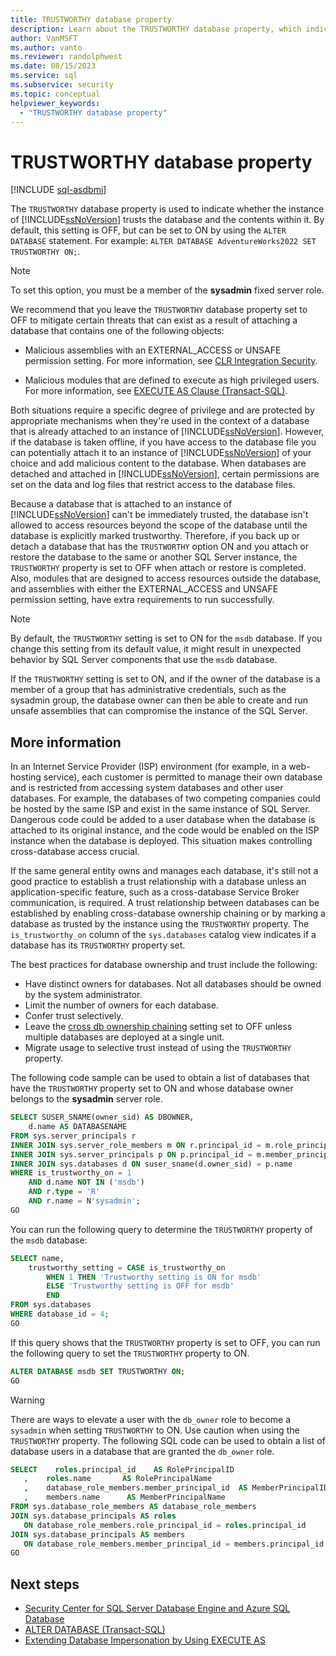 ```yaml
---
title: TRUSTWORTHY database property
description: Learn about the TRUSTWORTHY database property, which indicates whether the instance of SQL Server trusts the database and its contents. The default is OFF.
author: VanMSFT
ms.author: vanto
ms.reviewer: randolphwest
ms.date: 08/15/2023
ms.service: sql
ms.subservice: security
ms.topic: conceptual
helpviewer_keywords:
  - "TRUSTWORTHY database property"
---
```

# TRUSTWORTHY database property

[!INCLUDE [sql-asdbmi](../../includes/applies-to-version/sql-asdbmi.md)]

The `TRUSTWORTHY` database property is used to indicate whether the instance of [!INCLUDE[ssNoVersion](../../includes/ssnoversion-md.md)] trusts the database and the contents within it. By default, this setting is OFF, but can be set to ON by using the `ALTER DATABASE` statement. For example: `ALTER DATABASE AdventureWorks2022 SET TRUSTWORTHY ON;`.

> [!NOTE]  
> To set this option, you must be a member of the **sysadmin** fixed server role.

We recommend that you leave the `TRUSTWORTHY` database property set to OFF to mitigate certain threats that can exist as a result of attaching a database that contains one of the following objects:

- Malicious assemblies with an EXTERNAL_ACCESS or UNSAFE permission setting. For more information, see [CLR Integration Security](../../relational-databases/clr-integration/security/clr-integration-security.md).

- Malicious modules that are defined to execute as high privileged users. For more information, see [EXECUTE AS Clause (Transact-SQL)](../../t-sql/statements/execute-as-clause-transact-sql.md).

Both situations require a specific degree of privilege and are protected by appropriate mechanisms when they're used in the context of a database that is already attached to an instance of [!INCLUDE[ssNoVersion](../../includes/ssnoversion-md.md)]. However, if the database is taken offline, if you have access to the database file you can potentially attach it to an instance of [!INCLUDE[ssNoVersion](../../includes/ssnoversion-md.md)] of your choice and add malicious content to the database. When databases are detached and attached in [!INCLUDE[ssNoVersion](../../includes/ssnoversion-md.md)], certain permissions are set on the data and log files that restrict access to the database files.

Because a database that is attached to an instance of [!INCLUDE[ssNoVersion](../../includes/ssnoversion-md.md)] can't be immediately trusted, the database isn't allowed to access resources beyond the scope of the database until the database is explicitly marked trustworthy. Therefore, if you back up or detach a database that has the `TRUSTWORTHY` option ON and you attach or restore the database to the same or another SQL Server instance, the `TRUSTWORTHY` property is set to OFF when attach or restore is completed. Also, modules that are designed to access resources outside the database, and assemblies with either the EXTERNAL_ACCESS and UNSAFE permission setting, have extra requirements to run successfully.

> [!NOTE]  
> By default, the `TRUSTWORTHY` setting is set to ON for the `msdb` database. If you change this setting from its default value, it might result in unexpected behavior by SQL Server components that use the `msdb` database.

If the `TRUSTWORTHY` setting is set to ON, and if the owner of the database is a member of a group that has administrative credentials, such as the sysadmin group, the database owner can then be able to create and run unsafe assemblies that can compromise the instance of the SQL Server.

## More information

In an Internet Service Provider (ISP) environment (for example, in a web-hosting service), each customer is permitted to manage their own database and is restricted from accessing system databases and other user databases. For example, the databases of two competing companies could be hosted by the same ISP and exist in the same instance of SQL Server. Dangerous code could be added to a user database when the database is attached to its original instance, and the code would be enabled on the ISP instance when the database is deployed. This situation makes controlling cross-database access crucial.

If the same general entity owns and manages each database, it's still not a good practice to establish a trust relationship with a database unless an application-specific feature, such as a cross-database Service Broker communication, is required. A trust relationship between databases can be established by enabling cross-database ownership chaining or by marking a database as trusted by the instance using the `TRUSTWORTHY` property. The `is_trustworthy_on` column of the `sys.databases` catalog view indicates if a database has its `TRUSTWORTHY` property set.

The best practices for database ownership and trust include the following:

- Have distinct owners for databases. Not all databases should be owned by the system administrator.
- Limit the number of owners for each database.
- Confer trust selectively.
- Leave the [cross db ownership chaining](../../database-engine/configure-windows/cross-db-ownership-chaining-server-configuration-option.md) setting set to OFF unless multiple databases are deployed at a single unit.
- Migrate usage to selective trust instead of using the `TRUSTWORTHY` property.

The following code sample can be used to obtain a list of databases that have the `TRUSTWORTHY` property set to ON and whose database owner belongs to the **sysadmin** server role.

```sql
SELECT SUSER_SNAME(owner_sid) AS DBOWNER,
    d.name AS DATABASENAME
FROM sys.server_principals r
INNER JOIN sys.server_role_members m ON r.principal_id = m.role_principal_id
INNER JOIN sys.server_principals p ON p.principal_id = m.member_principal_id
INNER JOIN sys.databases d ON suser_sname(d.owner_sid) = p.name
WHERE is_trustworthy_on = 1
    AND d.name NOT IN ('msdb')
    AND r.type = 'R'
    AND r.name = N'sysadmin';
GO
```

You can run the following query to determine the `TRUSTWORTHY` property of the `msdb` database:

```sql
SELECT name,
    trustworthy_setting = CASE is_trustworthy_on
        WHEN 1 THEN 'Trustworthy setting is ON for msdb'
        ELSE 'Trustworthy setting is OFF for msdb'
        END
FROM sys.databases
WHERE database_id = 4;
GO
```

If this query shows that the `TRUSTWORTHY` property is set to OFF, you can run the following query to set the `TRUSTWORTHY` property to ON.

```sql
ALTER DATABASE msdb SET TRUSTWORTHY ON;
GO
```

> [!WARNING]
> There are ways to elevate a user with the `db_owner` role to become a `sysadmin` when setting `TRUSTWORTHY` to ON. Use caution when using the `TRUSTWORTHY` property. The following SQL code can be used to obtain a list of database users in a database that are granted the `db_owner` role.
>
>```sql
>SELECT    roles.principal_id    AS RolePrincipalID
>    ,    roles.name       AS RolePrincipalName
>    ,    database_role_members.member_principal_id  AS MemberPrincipalID
>    ,    members.name      AS MemberPrincipalName
>FROM sys.database_role_members AS database_role_members  
>JOIN sys.database_principals AS roles  
>    ON database_role_members.role_principal_id = roles.principal_id  
>JOIN sys.database_principals AS members  
>    ON database_role_members.member_principal_id = members.principal_id where  roles.name='db_owner' and members.name <>'dbo'
>GO
>```

## Next steps

- [Security Center for SQL Server Database Engine and Azure SQL Database](../../relational-databases/security/security-center-for-sql-server-database-engine-and-azure-sql-database.md)
- [ALTER DATABASE (Transact-SQL)](../../t-sql/statements/alter-database-transact-sql.md)
- [Extending Database Impersonation by Using EXECUTE AS](/previous-versions/sql/sql-server-2008-r2/ms188304(v=sql.105))
